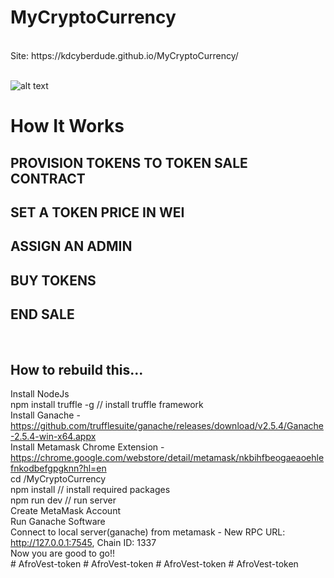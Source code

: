 # MyCryptoCurrency
<br/>
Site: https://kdcyberdude.github.io/MyCryptoCurrency/
<br/>
<br/>

![alt text](WebsitePreview.gif)

# How It Works<br/>
## PROVISION TOKENS TO TOKEN SALE CONTRACT<br/>
## SET A TOKEN PRICE IN WEI<br/>
## ASSIGN AN ADMIN<br/>
## BUY TOKENS<br/>
## END SALE<br/>
<br/>

## How to rebuild this...<br/>
Install NodeJs<br/>
npm install truffle -g // install truffle framework<br/>
Install Ganache - https://github.com/trufflesuite/ganache/releases/download/v2.5.4/Ganache-2.5.4-win-x64.appx<br/>
Install Metamask Chrome Extension - https://chrome.google.com/webstore/detail/metamask/nkbihfbeogaeaoehlefnkodbefgpgknn?hl=en<br/>
cd /MyCryptoCurrency<br/>
npm install // install required packages<br/>
npm run dev	// run server<br/>
Create MetaMask Account<br/>
Run Ganache Software<br/>
Connect to local server(ganache) from metamask - New RPC URL: http://127.0.0.1:7545, Chain ID: 1337<br/>
Now you are good to go!!<br/>
#   A f r o V e s t - t o k e n  
 #   A f r o V e s t - t o k e n  
 #   A f r o V e s t - t o k e n  
 #   A f r o V e s t - t o k e n  
 